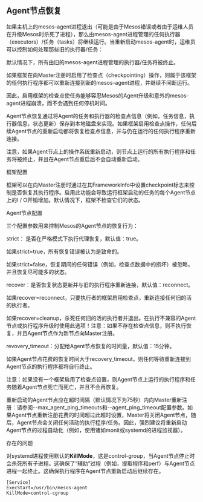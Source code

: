 ## Agent节点恢复

如果主机上的mesos-agent进程退出（可能是由于Mesos错误或者由于运维人员在升级Mesos时杀死了进程），那么由mesos-agent进程管理的任何执行器（executors）\/任务（tasks）将继续运行。当重新启动mesos-agent时，运维员可以控制如何处理那些旧的执行器\/任务：

默认情况下，所有由旧的mesos-agent进程管理的执行器\/任务将被终止。

如果框架在向Master注册时启用了检查点（checkpointing）操作，则属于该框架的任何执行程序都可以重新连接到新的mesos-agent进程，并继续不间断运行。

因此，启用框架的检查点使任务能够容忍Mesos的Agent升级和意外的mesos-agent进程崩溃，而不会遇到任何停机时间。

Agent节点恢复通过将Agent的任务和执行器的检查点信息（例如，任务信息，执行器信息，状态更新）保存到本地磁盘来实现。如果框架启用检查点操作，任何后续Agent节点的重新启动都将恢复检查点信息，并与仍在运行的任何执行程序重新连接。

注意，如果Agent节点上的操作系统重新启动，则节点上运行的所有执行程序和任务将被终止，并且在Agent节点重启后不会自动重新启动。

框架配置

框架可以在向Master注册时通过在其FrameworkInfo中设置checkpoint标志来控制是否恢复其执行程序。启用此功能会导致运行框架启动的任务的每个Agent节点上的I \/ O开销增加。默认情况下，框架不检查它们的状态。

Agent节点配置

三个配置参数用来控制Mesos的Agent节点的恢复行为：

strict： 是否在严格模式下执行代理恢复，默认值：true。

如果strict=true，所有恢复错误被认为是致命的。

如果strict=false，恢复期间的任何错误（例如，检查点数据中的损坏）被忽略，并且恢复尽可能多的状态。

recover：是否恢复状态更新并与旧的执行程序重新连接，默认值：reconnect。

如果recover=reconnect，只要执行者的框架启用检查点，重新连接任何旧的活的执行者。

如果recover=cleanup，杀死任何旧的活的执行者并退出。在执行不兼容的Agent节点或执行程序升级时使用此选项！注意：如果不存在检查点信息，则不执行恢复，并且Agent节点作为新节点向Master注册。

revovery\_timeout：分配给Agent节点恢复的时间量，默认值：15分钟。

如果Agent节点花费的恢复时间大于recovery\_timeout，则任何等待重新连接到Agent节点的执行程序都将自行终止。

注意：如果没有一个框架启用了检查点设置，则Agent节点上运行的执行程序和任务随着Agent节点死亡而死亡，并且不会再恢复。

重新启动的Agent节点应在超时间隔（默认情况下为75秒）内向Master重新注册：请参阅--max\_agent\_ping\_timeouts和--agent\_ping\_timeout配置参数。如果Agent节点重新注册花费的时间超过此超时设置，Master将关闭Agent节点，随后，Agent节点会关闭任何活动的执行程序\/任务。因此，强烈建议将重新启动Agent节点的过程自动化（例如，使用诸如monit或systemd的进程监视器）。

存在的问题

对systemd进程使用默认的**KillMode**，这是control-group，当Agent节点停止时会杀死所有子进程。这确保了“辅助”过程（例如，提取程序和perf）与Agent节点进程一起终止。这确保执行程序在Agent节点重新启动后继续存在。

```
[Service] 
ExecStart=/usr/bin/mesos-agent 
KillMode=control-cgroup
```

